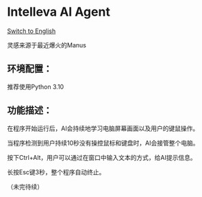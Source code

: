 # Intelleva AI Agent
[Switch to English](https://github.com/EBmddQaKd4l07nugeT7UjWIMn/Intelleva-AI-Agent/blob/main/README_EN.md)

灵感来源于最近爆火的Manus

## 环境配置：

推荐使用Python 3.10

## 功能描述：

在程序开始运行后，AI会持续地学习电脑屏幕画面以及用户的键鼠操作。

当程序检测到用户持续10秒没有操控鼠标和键盘时，AI会接管整个电脑。

按下Ctrl+Alt，用户可以通过在窗口中输入文本的方式，给AI提示信息。

长按Esc键3秒，整个程序自动终止。

（未完待续）

